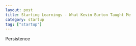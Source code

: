 ```yaml
---
layout: post
title: Starting Learnings - What Kevin Burton Taught Me
category: startup
tag: ["startup"]
---
```

Persistence
